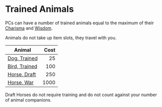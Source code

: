 # Trained Animals

PCs can have a number of trained animals equal to the maximum of their [Charisma](../../Player%20Characters/Chosen%20Statistics/Charisma.md) and [Wisdom](../../Player%20Characters/Chosen%20Statistics/Wisdom.md).

Animals do not take up item slots, they travel with you.

| Animal                                                                         | Cost |
| ------------------------------------------------------------------------------ | ---: |
| [Dog, Trained](25%20Coins/Dog,%20Trained.md)    |   25 |
| [Bird, Trained](100%20Coins/Bird,%20Trained.md) |  100 |
| [Horse, Draft](250%20Coins/Horse,%20Draft.md)   |  250 |
| [Horse, War](1000%20Coins/Horse,%20War.md)      | 1000 |

Draft Horses do not require training and do not count against your number of animal companions.
